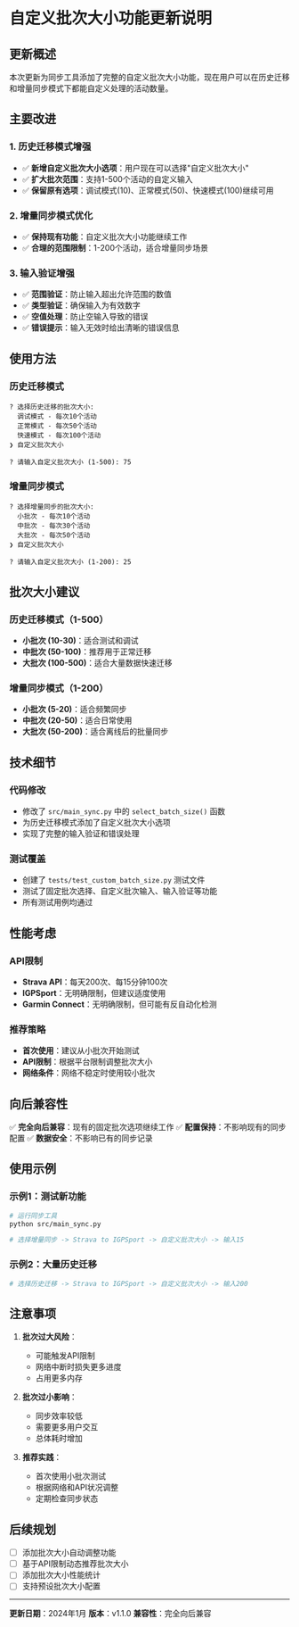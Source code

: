 # 自定义批次大小功能更新说明

## 更新概述

本次更新为同步工具添加了完整的自定义批次大小功能，现在用户可以在历史迁移和增量同步模式下都能自定义处理的活动数量。

## 主要改进

### 1. 历史迁移模式增强
- ✅ **新增自定义批次大小选项**：用户现在可以选择"自定义批次大小"
- ✅ **扩大批次范围**：支持1-500个活动的自定义输入
- ✅ **保留原有选项**：调试模式(10)、正常模式(50)、快速模式(100)继续可用

### 2. 增量同步模式优化
- ✅ **保持现有功能**：自定义批次大小功能继续工作
- ✅ **合理的范围限制**：1-200个活动，适合增量同步场景

### 3. 输入验证增强
- ✅ **范围验证**：防止输入超出允许范围的数值
- ✅ **类型验证**：确保输入为有效数字
- ✅ **空值处理**：防止空输入导致的错误
- ✅ **错误提示**：输入无效时给出清晰的错误信息

## 使用方法

### 历史迁移模式
```
? 选择历史迁移的批次大小:
  调试模式 - 每次10个活动
  正常模式 - 每次50个活动
  快速模式 - 每次100个活动
❯ 自定义批次大小

? 请输入自定义批次大小 (1-500): 75
```

### 增量同步模式
```
? 选择增量同步的批次大小:
  小批次 - 每次10个活动
  中批次 - 每次30个活动
  大批次 - 每次50个活动
❯ 自定义批次大小

? 请输入自定义批次大小 (1-200): 25
```

## 批次大小建议

### 历史迁移模式（1-500）
- **小批次 (10-30)**：适合测试和调试
- **中批次 (50-100)**：推荐用于正常迁移
- **大批次 (100-500)**：适合大量数据快速迁移

### 增量同步模式（1-200）
- **小批次 (5-20)**：适合频繁同步
- **中批次 (20-50)**：适合日常使用
- **大批次 (50-200)**：适合离线后的批量同步

## 技术细节

### 代码修改
- 修改了 `src/main_sync.py` 中的 `select_batch_size()` 函数
- 为历史迁移模式添加了自定义批次大小选项
- 实现了完整的输入验证和错误处理

### 测试覆盖
- 创建了 `tests/test_custom_batch_size.py` 测试文件
- 测试了固定批次选择、自定义批次输入、输入验证等功能
- 所有测试用例均通过

## 性能考虑

### API限制
- **Strava API**：每天200次、每15分钟100次
- **IGPSport**：无明确限制，但建议适度使用
- **Garmin Connect**：无明确限制，但可能有反自动化检测

### 推荐策略
- **首次使用**：建议从小批次开始测试
- **API限制**：根据平台限制调整批次大小
- **网络条件**：网络不稳定时使用较小批次

## 向后兼容性

✅ **完全向后兼容**：现有的固定批次选项继续工作
✅ **配置保持**：不影响现有的同步配置
✅ **数据安全**：不影响已有的同步记录

## 使用示例

### 示例1：测试新功能
```bash
# 运行同步工具
python src/main_sync.py

# 选择增量同步 -> Strava to IGPSport -> 自定义批次大小 -> 输入15
```

### 示例2：大量历史迁移
```bash
# 选择历史迁移 -> Strava to IGPSport -> 自定义批次大小 -> 输入200
```

## 注意事项

1. **批次过大风险**：
   - 可能触发API限制
   - 网络中断时损失更多进度
   - 占用更多内存

2. **批次过小影响**：
   - 同步效率较低
   - 需要更多用户交互
   - 总体耗时增加

3. **推荐实践**：
   - 首次使用小批次测试
   - 根据网络和API状况调整
   - 定期检查同步状态

## 后续规划

- [ ] 添加批次大小自动调整功能
- [ ] 基于API限制动态推荐批次大小
- [ ] 添加批次大小性能统计
- [ ] 支持预设批次大小配置

---

**更新日期**：2024年1月
**版本**：v1.1.0
**兼容性**：完全向后兼容 